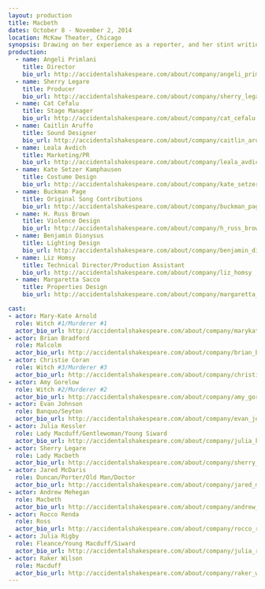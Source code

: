 ```yaml
---
layout: production
title: Macbeth
dates: October 8 - November 2, 2014
location: McKaw Theater, Chicago
synopsis: Drawing on her experience as a reporter, and her stint writing for a regional newspaper in D.C., director Angeli Primlani places the Scottish Play into the anxious period of the first Bush Administration. The play is about ambition, and the lengths one man will go to justify himself. Fight designer H. Russ Brown brings his gleeful passion for mayhem to the fight choreography. Jeff-award winning costume designer Kate Setzer Kamphausen puts the cast into the particular dress code of the Bush-era political culture. Local Indie-Rock band Buckman Page contributes their lyric, hopeful music to the show.
production:
  - name: Angeli Primlani
    title: Director
    bio_url: http://accidentalshakespeare.com/about/company/angeli_primlani
  - name: Sherry Legare
    title: Producer
    bio_url: http://accidentalshakespeare.com/about/company/sherry_legare
  - name: Cat Cefalu
    title: Stage Manager
    bio_url: http://accidentalshakespeare.com/about/company/cat_cefalu
  - name: Caitlin Aruffo
    title: Sound Designer
    bio_url: http://accidentalshakespeare.com/about/company/caitlin_aruffo
  - name: Leala Avdich
    title: Marketing/PR
    bio_url: http://accidentalshakespeare.com/about/company/leala_avdich
  - name: Kate Setzer Kamphausen
    title: Costume Design
    bio_url: http://accidentalshakespeare.com/about/company/kate_setzer_kamphausen
  - name: Buckman Page
    title: Original Song Contributions
    bio_url: http://accidentalshakespeare.com/about/company/buckman_page
  - name: H. Russ Brown
    title: Violence Design
    bio_url: http://accidentalshakespeare.com/about/company/h_russ_brown
  - name: Benjamin Dionysus
    title: Lighting Design
    bio_url: http://accidentalshakespeare.com/about/company/benjamin_dionysus
  - name: Liz Homsy
    title: Technical Director/Production Assistant
    bio_url: http://accidentalshakespeare.com/about/company/liz_homsy
  - name: Margaretta Sacco
    title: Properties Design
    bio_url: http://accidentalshakespeare.com/about/company/margaretta_sacco

cast:
- actor: Mary-Kate Arnold
  role: Witch #1/Murderer #1
  actor_bio_url: http://accidentalshakespeare.com/about/company/marykate_arnold
- actor: Brian Bradford
  role: Malcolm
  actor_bio_url: http://accidentalshakespeare.com/about/company/brian_bradford
- actor: Christie Coran
  role: Witch #3/Murderer #3
  actor_bio_url: http://accidentalshakespeare.com/about/company/christie_coran
- actor: Amy Gorelow
  role: Witch #2/Murderer #2
  actor_bio_url: http://accidentalshakespeare.com/about/company/amy_gorelow
- actor: Evan Johnson
  role: Banquo/Seyton
  actor_bio_url: http://accidentalshakespeare.com/about/company/evan_johnson
- actor: Julia Kessler
  role: Lady Macduff/Gentlewoman/Young Siward
  actor_bio_url: http://accidentalshakespeare.com/about/company/julia_kessler
- actor: Sherry Legare
  role: Lady Macbeth
  actor_bio_url: http://accidentalshakespeare.com/about/company/sherry_legare
- actor: Jared McDaris
  role: Duncan/Porter/Old Man/Doctor
  actor_bio_url: http://accidentalshakespeare.com/about/company/jared_mcdaris
- actor: Andrew Mehegan
  role: Macbeth
  actor_bio_url: http://accidentalshakespeare.com/about/company/andrew_mehegan
- actor: Rocco Renda
  role: Ross
  actor_bio_url: http://accidentalshakespeare.com/about/company/rocco_renda
- actor: Julia Rigby
  role: Fleance/Young Macduff/Siward
  actor_bio_url: http://accidentalshakespeare.com/about/company/julia_rigby
- actor: Raker Wilson
  role: Macduff
  actor_bio_url: http://accidentalshakespeare.com/about/company/raker_wilson
---
```


